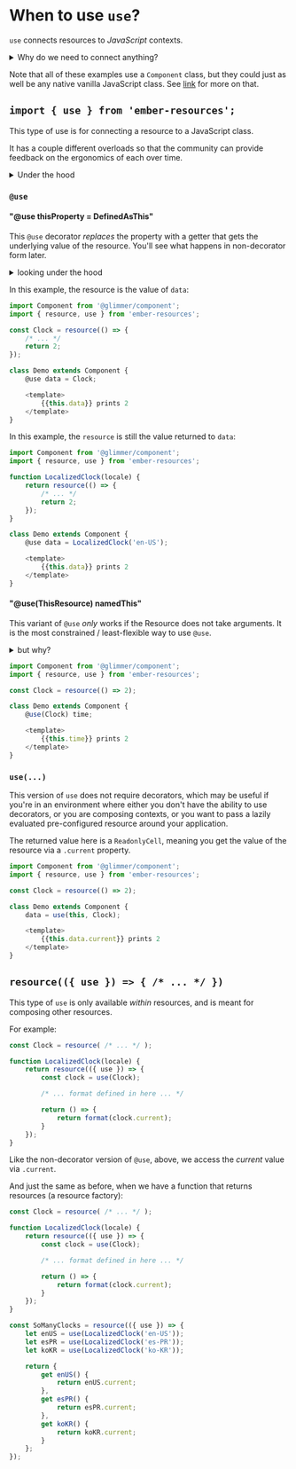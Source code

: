 # When to use `use`?

`use` connects resources to _JavaScript_ contexts.

<details><summary>Why do we need to connect anything?</summary>
    
Any non-standand JavaScript pattern needs an abstraction to use. With components, we use `<AngleBracket />` syntax within a rendering system (which then, in turn, gives us a bunch of other convinient things). With resources in JavaScript `use` is an abstraction over the implementation details that ultimately don't matter to users. 

Imagine why you need [`@service`](https://api.emberjs.com/ember/5.4/functions/@ember%2Fservice/service) for [dependency injection](https://nullvoxpopuli.com/2020-08-08-how-does-di-work) -- it's the glue to hide the details of what would otherwise by very verbose to use without the abstraction.

</details>

Note that all of these examples use a `Component` class, but they could just as well be any native vanilla JavaScript class. See [link](https://ember-resources.pages.dev/funcs/link.link) for more on that.

## `import { use } from 'ember-resources';`

This type of use is for connecting a resource to a JavaScript class.

It has a couple different overloads so that the community can provide feedback on the ergonomics of each over time.


<details><summary>Under the hood</summary>

`use` uses [`invokeHelper`](https://api.emberjs.com/ember/release/functions/@ember%2Fhelper/invokeHelper) which means that resources _are_ helpers. It also means that other non-resource helpers could be passed to `use` (note tho that non-resource usage is not supported by this library).

There is a potential for a whole "usable system" here, piggy-backing off of the [helper-manager](https://rfcs.emberjs.com/id/0625-helper-managers/) pattern.

</details>

### `@use`


#### "@use thisProperty = DefinedAsThis"

This `@use` decorator _replaces_ the property with a getter that gets the underlying value of the resource. You'll see what happens in non-decorator form later.

<details><summary>looking under the hood</summary>

You could think of what the decorator does in this way:

```js
class Demo extends Component {
  @use data = Clock;
}
```
is (at runtime) transformed to:
```js
class Demo extends Component {
  #data1 = invokeHelper(this, Clock);
  
  get data() {
    return getValue(this.#data1);
  }
}
```

Note that the _actual_ return value of `resource` is an internal and private object, and interaction with that object is not supported in user-space.

</details>

In this example, the resource is the value of `data`:

```js
import Component from '@glimmer/component';
import { resource, use } from 'ember-resources';

const Clock = resource(() => {
    /* ... */
    return 2;
});

class Demo extends Component {
    @use data = Clock;

    <template>
        {{this.data}} prints 2
    </template>
}
```

In this example, the `resource` is still the value returned to `data`:

```js
import Component from '@glimmer/component';
import { resource, use } from 'ember-resources';

function LocalizedClock(locale) {
    return resource(() => {
        /* ... */
        return 2;
    });    
}

class Demo extends Component {
    @use data = LocalizedClock('en-US');

    <template>
        {{this.data}} prints 2
    </template>
}
```

#### "@use(ThisResource) namedThis"

This variant of `@use` _only_ works if the Resource does not take arguments.
It is the most constrained / least-flexible way to use `@use`.

<details><summary>but why?</summary>

This is because the left-hand side of decorators exists outside of an instance, so no instance properties may be accessed, because there is no instance.

One way to think of how decorators work right now, is to "in your head", transform the code from:

```js
import Component from '@glimmer/component';
import { resource, use } from 'ember-resources';

const Clock = resource( ... );

class Demo extends Component {
    @use(Clock) time;
}
```

To

```js
import Component from '@glimmer/component';
import { resource, use } from 'ember-resources';

const Clock = resource( ... );

class Demo extends Component {}

let decorator = use(Clock);
Object.defineProperty(Demo.prototype, 'time', {
    get() {
        return decorator(this, 'time', /* ... */);
    }
}
```

</details>

```js
import Component from '@glimmer/component';
import { resource, use } from 'ember-resources';

const Clock = resource(() => 2);

class Demo extends Component {
    @use(Clock) time;

    <template>
        {{this.time}} prints 2
    </template>
}
```

### `use(...)`

This version of `use` does not require decorators, which may be useful if you're in an environment where either you don't have the ability to use decorators, or you are composing contexts, or you want to pass a lazily evaluated pre-configured resource around your application.

The returned value here is a `ReadonlyCell`, meaning you get the value of the resource via a `.current` property.

```js
import Component from '@glimmer/component';
import { resource, use } from 'ember-resources';

const Clock = resource(() => 2);

class Demo extends Component {
    data = use(this, Clock);

    <template>
        {{this.data.current}} prints 2
    </template>
}
```


## `resource(({ use }) => { /* ... */ })`

This type of `use` is only available _within_ resources, and is meant for composing other resources.

For example: 
```js 
const Clock = resource( /* ... */ );

function LocalizedClock(locale) {
    return resource(({ use }) => {
        const clock = use(Clock);

        /* ... format defined in here ... */

        return () => {
            return format(clock.current);
        }
    });
}
```

Like the non-decorator version of `@use`, above, we access the _current_ value via `.current`.

And just the same as before, when we have a function that returns resources (a resource factory):


```js 
const Clock = resource( /* ... */ );

function LocalizedClock(locale) {
    return resource(({ use }) => {
        const clock = use(Clock);

        /* ... format defined in here ... */

        return () => {
            return format(clock.current);
        }
    });
}

const SoManyClocks = resource(({ use }) => {
    let enUS = use(LocalizedClock('en-US'));
    let esPR = use(LocalizedClock('es-PR'));
    let koKR = use(LocalizedClock('ko-KR'));

    return {
        get enUS() {
            return enUS.current;
        },
        get esPR() {
            return esPR.current;
        },
        get koKR() {
            return koKR.current;
        }
    };
});
```
